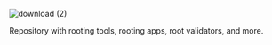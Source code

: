 ![download (2)](https://github.com/b3nN2/Rooting_Toolkit_Repository/assets/125507638/c3185c3e-95e5-4e7c-9856-0c02a2501a69)

Repository with rooting tools, rooting apps, root validators, and more.
